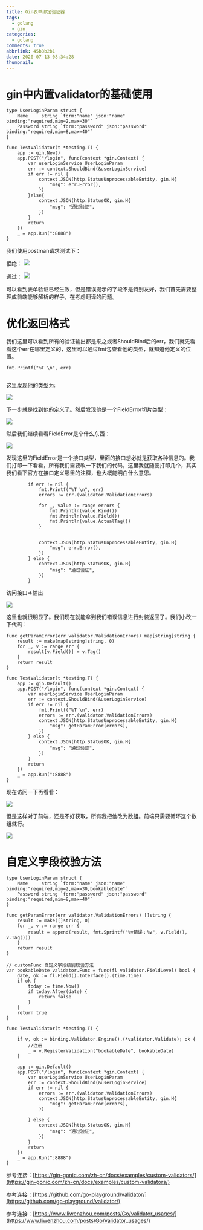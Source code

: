 ```yaml
---
title: Gin表单绑定验证器
tags:
  - golang
  - gin
categories:
  - golang
comments: true
abbrlink: 45b8b2b1
date: 2020-07-13 08:34:28
thumbnail:
---
```


# gin中内置validator的基础使用

```golang
type UserLoginParam struct {
	Name     string `form:"name" json:"name" binding:"required,min=2,max=30"`
	Password string `form:"password" json:"password" binding:"required,min=8,max=40"`
}

func TestValidator(t *testing.T) {
	app := gin.New()
	app.POST("/login", func(context *gin.Context) {
		var userLoginService UserLoginParam
		err := context.ShouldBind(&userLoginService)
		if err != nil {
			context.JSON(http.StatusUnprocessableEntity, gin.H{
				"msg": err.Error(),
			})
		}else{
			context.JSON(http.StatusOK, gin.H{
				"msg": "通过验证",
			})
		}
		return
	})
	_ = app.Run(":8888")
}

```

我们使用postman请求测试下：

拒绝：
![](https://gitee.com/myxy99/pic/raw/master/img/blog/2020/07/13/20200713084519.png)

通过：
![](https://gitee.com/myxy99/pic/raw/master/img/blog/2020/07/13/20200713084911.png)

可以看到表单验证已经生效，但是错误提示的字段不是特别友好，我们首先需要整理成前端能够解析的样子，在考虑翻译的问题。

# 优化返回格式

我们这里可以看到所有的验证输出都是来之或者ShouldBind后的err，我们就先看看这个err在哪里定义的，这里可以通过fmt包查看他的类型，就知道他定义的位置。

```golang
fmt.Printf("%T \n", err)
      
```

这里发现他的类型为:

![](https://gitee.com/myxy99/pic/raw/master/img/blog/2020/07/13/20200713085854.png)

下一步就是找到他的定义了。然后发现他是一个FieldError切片类型：

![](https://gitee.com/myxy99/pic/raw/master/img/blog/2020/07/13/20200713090619.png)

然后我们继续看看FieldError是个什么东西：

![](https://gitee.com/myxy99/pic/raw/master/img/blog/2020/07/13/20200713090827.png)

发现这里的FieldError是一个接口类型，里面的接口想必就是获取各种信息的。我们打印一下看看，所有我们需要改一下我们的代码，这里我就随便打印几个，其实我们看下官方在接口定义哪里的注释，也大概能明白什么意思。

```golang
		if err != nil {
			fmt.Printf("%T \n", err)
			errors := err.(validator.ValidationErrors)

			for _, value := range errors {
				fmt.Println(value.Kind())
				fmt.Println(value.Field())
				fmt.Println(value.ActualTag())
			}


			context.JSON(http.StatusUnprocessableEntity, gin.H{
				"msg": err.Error(),
			})
		} else {
			context.JSON(http.StatusOK, gin.H{
				"msg": "通过验证",
			})
		}
```

访问接口=>输出

![](https://gitee.com/myxy99/pic/raw/master/img/blog/2020/07/13/20200713091434.png)

这里也就很明显了。我们现在就能拿到我们错误信息进行封装返回了。我们小改一下代码：

```golang
func getParamError(err validator.ValidationErrors) map[string]string {
	result := make(map[string]string, 0)
	for _, v := range err {
		result[v.Field()] = v.Tag()
	}
	return result
}

func TestValidator(t *testing.T) {
	app := gin.Default()
	app.POST("/login", func(context *gin.Context) {
		var userLoginService UserLoginParam
		err := context.ShouldBind(&userLoginService)
		if err != nil {
			fmt.Printf("%T \n", err)
			errors := err.(validator.ValidationErrors)
			context.JSON(http.StatusUnprocessableEntity, gin.H{
				"msg": getParamError(errors),
			})
		} else {
			context.JSON(http.StatusOK, gin.H{
				"msg": "通过验证",
			})
		}
		return
	})
	_ = app.Run(":8888")
}

```

现在访问一下再看看：

![](https://gitee.com/myxy99/pic/raw/master/img/blog/2020/07/13/20200713092201.png)

但是这样对于前端，还是不好获取，所有我把他改为数组。前端只需要循环这个数组就行。

![](https://gitee.com/myxy99/pic/raw/master/img/blog/2020/07/13/20200713101702.png)



# 自定义字段校验方法

```golang
type UserLoginParam struct {
	Name     string `form:"name" json:"name" binding:"required,min=2,max=30,bookableDate"`
	Password string `form:"password" json:"password" binding:"required,min=8,max=40"`
}

func getParamError(err validator.ValidationErrors) []string {
	result := make([]string, 0)
	for _, v := range err {
		result = append(result, fmt.Sprintf("%v错误：%v", v.Field(), v.Tag()))
	}
	return result
}

// customFunc 自定义字段级别校验方法
var bookableDate validator.Func = func(fl validator.FieldLevel) bool {
	date, ok := fl.Field().Interface().(time.Time)
	if ok {
		today := time.Now()
		if today.After(date) {
			return false
		}
	}
	return true
}

func TestValidator(t *testing.T) {

	if v, ok := binding.Validator.Engine().(*validator.Validate); ok {
		//注册
		_ = v.RegisterValidation("bookableDate", bookableDate)
	}

	app := gin.Default()
	app.POST("/login", func(context *gin.Context) {
		var userLoginService UserLoginParam
		err := context.ShouldBind(&userLoginService)
		if err != nil {
			errors := err.(validator.ValidationErrors)
			context.JSON(http.StatusUnprocessableEntity, gin.H{
				"msg": getParamError(errors),
			})

		} else {
			context.JSON(http.StatusOK, gin.H{
				"msg": "通过验证",
			})
		}
		return
	})
	_ = app.Run(":8888")
}

```
参考连接：[https://gin-gonic.com/zh-cn/docs/examples/custom-validators/](https://gin-gonic.com/zh-cn/docs/examples/custom-validators/)

参考连接：[https://github.com/go-playground/validator/](https://github.com/go-playground/validator/)

参考连接：[https://www.liwenzhou.com/posts/Go/validator_usages/](https://www.liwenzhou.com/posts/Go/validator_usages/)
